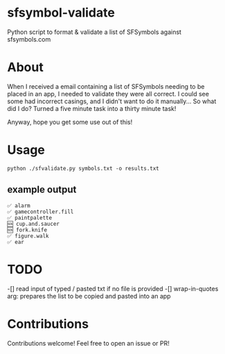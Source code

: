 # sfsymbol-validate

Python script to format &amp; validate a list of SFSymbols against sfsymbols.com

# About

When I received a email containing a list of SFSymbols needing to be placed in an app, I needed to validate they were all correct. I could see some had incorrect casings, and I didn't want to do it manually... So what did I do? Turned a five minute task into a thirty minute task!

Anyway, hope you get some use out of this!

# Usage

`python ./sfvalidate.py symbols.txt -o results.txt`

## example output

```
✅ alarm
✅ gamecontroller.fill
✅ paintpalette
🆘 cup.and.saucer
🆘 fork.knife
✅ figure.walk
✅ ear
```

# TODO

-[] read input of typed / pasted txt if no file is provided
-[] wrap-in-quotes arg: prepares the list to be copied and pasted into an app

# Contributions

Contributions welcome! Feel free to open an issue or PR!
